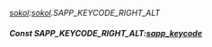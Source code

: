 _[sokol](../../modules/sokol/sokol-module.md):[sokol](../../modules/sokol/sokol-module.md).SAPP\_KEYCODE\_RIGHT\_ALT_
##### Const SAPP\_KEYCODE\_RIGHT\_ALT:[sapp_keycode](../../modules/sokol/sokol-sapp_keycode.md)
